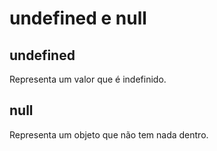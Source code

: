 # undefined e null

## undefined

Representa um valor que é indefinido.

## null

Representa um objeto que não tem nada dentro.